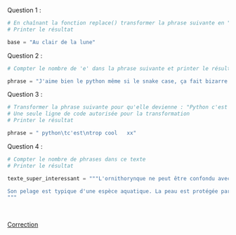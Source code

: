 Question 1 :

```python
# En chaînant la fonction replace() transformer la phrase suivante en "Au clair du soleil"
# Printer le résultat

base = "Au clair de la lune"
```

Question 2 :

```python
# Compter le nombre de 'e' dans la phrase suivante et printer le résultat

phrase = "J'aime bien le python même si le snake case, ça fait bizarre au début"
```

Question 3 :

```python
# Transformer la phrase suivante pour qu'elle devienne : "Python c'est trop cool"
# Une seule ligne de code autorisée pour la transformation
# Printer le résultat

phrase = " python\tc'est\ntrop cool   xx"
```

Question 4 :

```python
# Compter le nombre de phrases dans ce texte
# Printer le résultat

texte_super_interessant = """L'ornithorynque ne peut être confondu avec aucun autre animal. C'est un petit mammifère – il dépasse rarement 2 kg – vraiment original, à la fourrure courte et dense et au large bec de canard.

Son pelage est typique d'une espèce aquatique. La peau est protégée par une dense couche de poils de bourre, qui maintiennent une pellicule d'air tempéré entre elle et l'eau. Les poils de jarre, plus longs, protègent l'ensemble. La fourrure est presque aussi dense sur le ventre que sur le dos. Seule la couleur change.
"""
```

<br>

[Correction](Correction%20-%208.%20Manipulation%20de%20chaînes%20de%20caractères.md)
